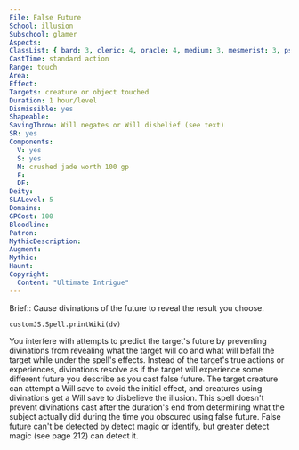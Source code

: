 ```yaml
---
File: False Future
School: illusion
Subschool: glamer
Aspects: 
ClassList: { bard: 3, cleric: 4, oracle: 4, medium: 3, mesmerist: 3, psychic: 4, shaman: 4, sorcerer: 5, wizard: 5, spiritualist: 4, witch: 4 }
CastTime: standard action
Range: touch
Area: 
Effect: 
Targets: creature or object touched
Duration: 1 hour/level
Dismissible: yes
Shapeable: 
SavingThrow: Will negates or Will disbelief (see text)
SR: yes
Components:
  V: yes
  S: yes
  M: crushed jade worth 100 gp
  F: 
  DF: 
Deity: 
SLALevel: 5
Domains: 
GPCost: 100
Bloodline: 
Patron: 
MythicDescription: 
Augment: 
Mythic: 
Haunt: 
Copyright:
  Content: "Ultimate Intrigue"
---
```

Brief:: Cause divinations of the future to reveal the result you choose.

```dataviewjs
customJS.Spell.printWiki(dv)
```

You interfere with attempts to predict the target's future by preventing divinations from revealing what the target will do and what will befall the target while under the spell's effects. Instead of the target's true actions or experiences, divinations resolve as if the target will experience some different future you describe as you cast false future. The target creature can attempt a Will save to avoid the initial effect, and creatures using divinations get a Will save to disbelieve the illusion. This spell doesn't prevent divinations cast after the duration's end from determining what the subject actually did during the time you obscured using false future.  False future can't be detected by detect magic or identify, but greater detect magic (see page 212) can detect it.
